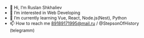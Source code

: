 - 👋 Hi, I’m Ruslan Shkhaliev
- 👀 I’m interested in Web Developing
- 🌱 I’m currently learning Vue, React, Node.js(Nest), Python
- 📫 How to reach me 89189171995@mail.ru / @StepsonOfHistory (telegramm)

